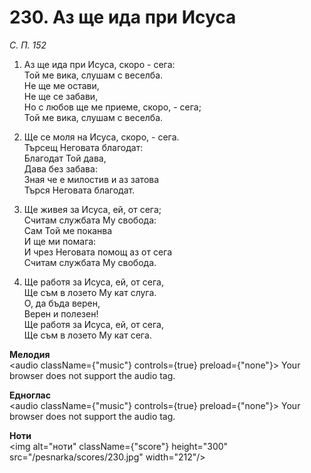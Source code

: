 # 230. Аз ще ида при Исуса

_С. П. 152_

1. Аз ще ида при Исуса, скоро - сега:  
Той ме вика, слушам с веселба.  
Не ще ме остави,  
Не ще се забави,  
Но с любов ще ме приеме, скоро, - сега;  
Той ме вика, слушам с веселба.  

2. Ще се моля на Исуса, скоро, - сега.  
Търсещ Неговата благодат:  
Благодат Той дава,  
Дава без забава:  
Зная че е милостив и аз затова  
Търся Неговата благодат.  

3. Ще живея за Исуса, ей, от сега;  
Считам службата Му свобода:  
Сам Той ме поканва  
И ще ми помага:  
И чрез Неговата помощ аз от сега  
Считам службата Му свобода.  

4. Ще работя за Исуса, ей, от сега,  
Ще съм в лозето Му кат слуга.  
О, да бъда верен,  
Верен и полезен!  
Ще работя за Исуса, ей, от сега,  
Ще съм в лозето Му кат сега.

**Мелодия**  
<audio className={"music"} controls={true} preload={"none"}>
    <source src="/pesnarka/mp3/230.mp3" type="audio/mpeg"/>
    Your browser does not support the audio tag.
</audio>

**Едноглас**  
<audio className={"music"} controls={true} preload={"none"}>
    <source src="/pesnarka/transp/230.mp3" type="audio/mpeg"/>
    Your browser does not support the audio tag.
</audio>

**Ноти**  
<img alt="ноти" className={"score"} height="300" src="/pesnarka/scores/230.jpg" width="212"/>

